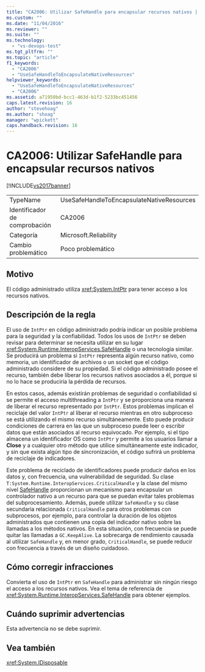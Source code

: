 ```yaml
---
title: "CA2006: Utilizar SafeHandle para encapsular recursos nativos | Microsoft Docs"
ms.custom: ""
ms.date: "11/04/2016"
ms.reviewer: ""
ms.suite: ""
ms.technology: 
  - "vs-devops-test"
ms.tgt_pltfrm: ""
ms.topic: "article"
f1_keywords: 
  - "CA2006"
  - "UseSafeHandleToEncapsulateNativeResources"
helpviewer_keywords: 
  - "UseSafeHandleToEncapsulateNativeResources"
  - "CA2006"
ms.assetid: a71950bd-bcc1-463d-b1f2-5233bc451456
caps.latest.revision: 16
author: "stevehoag"
ms.author: "shoag"
manager: "wpickett"
caps.handback.revision: 16
---
```

# CA2006: Utilizar SafeHandle para encapsular recursos nativos
[!INCLUDE[vs2017banner](../code-quality/includes/vs2017banner.md)]

|||  
|-|-|  
|TypeName|UseSafeHandleToEncapsulateNativeResources|  
|Identificador de comprobación|CA2006|  
|Categoría|Microsoft.Reliability|  
|Cambio problemático|Poco problemático|  
  
## Motivo  
 El código administrado utiliza <xref:System.IntPtr> para tener acceso a los recursos nativos.  
  
## Descripción de la regla  
 El uso de `IntPtr` en código administrado podría indicar un posible problema para la seguridad y la confiabilidad.  Todos los usos de `IntPtr` se deben revisar para determinar se necesita utilizar en su lugar <xref:System.Runtime.InteropServices.SafeHandle> o una tecnología similar.  Se producirá un problema si `IntPtr` representa algún recurso nativo, como memoria, un identificador de archivos o un socket que el código administrado considere de su propiedad.  Si el código administrado posee el recurso, también debe liberar los recursos nativos asociados a él, porque si no lo hace se produciría la pérdida de recursos.  
  
 En estos casos, además existirán problemas de seguridad o confiabilidad si se permite el acceso multithreading a `IntPtr` y se proporciona una manera de liberar el recurso representado por `IntPtr`.  Estos problemas implican el reciclaje del valor `IntPtr` al liberar el recurso mientras en otro subproceso se está utilizando el mismo recurso simultáneamente.  Esto puede producir condiciones de carrera en las que un subproceso puede leer o escribir datos que están asociados al recurso equivocado.  Por ejemplo, si el tipo almacena un identificador OS como `IntPtr` y permite a los usuarios llamar a **Close** y a cualquier otro método que utilice simultáneamente este indicador, y sin que exista algún tipo de sincronización, el código sufrirá un problema de reciclaje de indicadores.  
  
 Este problema de reciclado de identificadores puede producir daños en los datos y, con frecuencia, una vulnerabilidad de seguridad.  Su clase `T:System.Runtime.InteropServices.CriticalHandle` y la clase del mismo nivel [SafeHandle](assetId:///SafeHandle?qualifyHint=False&autoUpgrade=True) proporcionan un mecanismo para encapsular un controlador nativo a un recurso para que se puedan evitar tales problemas del subprocesamiento.  Además, puede utilizar `SafeHandle` y su clase secundaria relacionada `CriticalHandle` para otros problemas con subprocesos, por ejemplo, para controlar la duración de los objetos administrados que contienen una copia del indicador nativo sobre las llamadas a los métodos nativos.  En esta situación, con frecuencia se puede quitar las llamadas a `GC.KeepAlive`.  La sobrecarga de rendimiento causada al utilizar `SafeHandle` y, en menor grado, `CriticalHandle`, se puede reducir con frecuencia a través de un diseño cuidadoso.  
  
## Cómo corregir infracciones  
 Convierta el uso de `IntPtr` en `SafeHandle` para administrar sin ningún riesgo el acceso a los recursos nativos.  Vea el tema de referencia de <xref:System.Runtime.InteropServices.SafeHandle> para obtener ejemplos.  
  
## Cuándo suprimir advertencias  
 Esta advertencia no se debe suprimir.  
  
## Vea también  
 <xref:System.IDisposable>